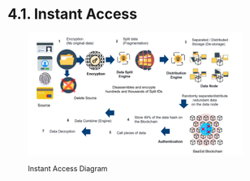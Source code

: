 # 4.1. Instant Access

<figure><img src="../../.gitbook/assets/img19.png" alt=""><figcaption><p>Instant Access Diagram</p></figcaption></figure>
